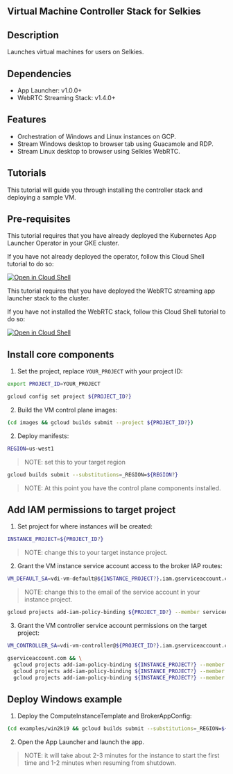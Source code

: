 ## Virtual Machine Controller Stack for Selkies

## Description

Launches virtual machines for users on Selkies.

## Dependencies

- App Launcher: v1.0.0+
- WebRTC Streaming Stack: v1.4.0+

## Features

- Orchestration of Windows and Linux instances on GCP.
- Stream Windows desktop to browser tab using Guacamole and RDP.
- Stream Linux desktop to browser using Selkies WebRTC.

## Tutorials

This tutorial will guide you through installing the controller stack and deploying a sample VM.

## Pre-requisites

This tutorial requires that you have already deployed the Kubernetes App Launcher Operator in your GKE cluster.

If you have not already deployed the operator, follow this Cloud Shell tutorial to do so:

[![Open in Cloud Shell](https://gstatic.com/cloudssh/images/open-btn.svg)](https://ssh.cloud.google.com/cloudshell/editor?cloudshell_git_repo=https://github.com/GoogleCloudPlatform/solutions-k8s-stateful-workload-operator&cloudshell_git_branch=v1.0.0&cloudshell_tutorial=setup/README.md)

This tutorial requires that you have deployed the WebRTC streaming app launcher stack to the cluster.

If you have not installed the WebRTC stack, follow this Cloud Shell tutorial to do so:

[![Open in Cloud Shell](https://gstatic.com/cloudssh/images/open-btn.svg)](https://ssh.cloud.google.com/cloudshell/editor?cloudshell_git_repo=https://github.com/GoogleCloudPlatform/solutions-webrtc-gpu-streaming&cloudshell_git_branch=v1.0.0&&cloudshell_tutorial=tutorials/gke/00_Setup.md)

## Install core components

1. Set the project, replace `YOUR_PROJECT` with your project ID:

```bash
export PROJECT_ID=YOUR_PROJECT
```

```bash
gcloud config set project ${PROJECT_ID?}
```

2. Build the VM control plane images:

```bash
(cd images && gcloud builds submit --project ${PROJECT_ID?})
```

2. Deploy manifests:

```bash
REGION=us-west1
```

> NOTE: set this to your target region

```bash
gcloud builds submit --substitutions=_REGION=${REGION?}
```

> NOTE: At this point you have the control plane components installed.

## Add IAM permissions to target project

1. Set project for where instances will be created:

```bash
INSTANCE_PROJECT=${PROJECT_ID?}
```

> NOTE: change this to your target instance project.

2. Grant the VM instance service account access to the broker IAP routes:

```bash
VM_DEFAULT_SA=vdi-vm-default@${INSTANCE_PROJECT?}.iam.gserviceaccount.com
```

> NOTE: change this to the email of the service account in your instance project.

```bash
gcloud projects add-iam-policy-binding ${PROJECT_ID?} --member serviceAccount:${VM_DEFAULT_SA?} --role roles/iap.httpsResourceAccessor
```

3. Grant the VM controller service account permissions on the target project:

```bash
VM_CONTROLLER_SA=vdi-vm-controller@${PROJECT_ID?}.iam.gserviceaccount.com
```

```bash
gserviceaccount.com && \
  gcloud projects add-iam-policy-binding ${INSTANCE_PROJECT?} --member serviceAccount:${VM_CONTROLLER_SA?} --role roles/compute.instanceAdmin.v1 && \
  gcloud projects add-iam-policy-binding ${INSTANCE_PROJECT?} --member serviceAccount:${VM_CONTROLLER_SA?} --role roles/iam.serviceAccountUser && \
  gcloud projects add-iam-policy-binding ${INSTANCE_PROJECT?} --member serviceAccount:${VM_CONTROLLER_SA?} --role roles/iap.tunnelResourceAccessor
```

## Deploy Windows example

1. Deploy the ComputeInstanceTemplate and BrokerAppConfig:

```bash
(cd examples/win2k19 && gcloud builds submit --substitutions=_REGION=${REGION})
```

2. Open the App Launcher and launch the app.

> NOTE: it will take about 2-3 minutes for the instance to start the first time and 1-2 minutes when resuming from shutdown.
